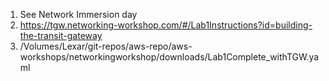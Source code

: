 
1. See Network Immersion day
2. https://tgw.networking-workshop.com/#/Lab1Instructions?id=building-the-transit-gateway
3. /Volumes/Lexar/git-repos/aws-repo/aws-workshops/networkingworkshop/downloads/Lab1Complete_withTGW.yaml